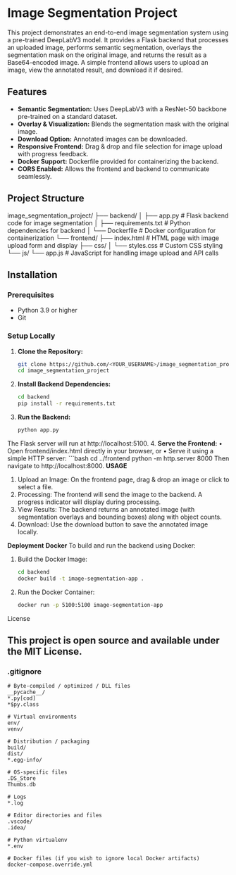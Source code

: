 # Image Segmentation Project

This project demonstrates an end-to-end image segmentation system using a pre-trained DeepLabV3 model. It provides a Flask backend that processes an uploaded image, performs semantic segmentation, overlays the segmentation mask on the original image, and returns the result as a Base64-encoded image. A simple frontend allows users to upload an image, view the annotated result, and download it if desired.

## Features

- **Semantic Segmentation:** Uses DeepLabV3 with a ResNet-50 backbone pre-trained on a standard dataset.
- **Overlay & Visualization:** Blends the segmentation mask with the original image.
- **Download Option:** Annotated images can be downloaded.
- **Responsive Frontend:** Drag & drop and file selection for image upload with progress feedback.
- **Docker Support:** Dockerfile provided for containerizing the backend.
- **CORS Enabled:** Allows the frontend and backend to communicate seamlessly.

## Project Structure
image_segmentation_project/
├── backend/
│   ├── app.py             # Flask backend code for image segmentation
│   ├── requirements.txt   # Python dependencies for backend
│   └── Dockerfile         # Docker configuration for containerization
└── frontend/
├── index.html         # HTML page with image upload form and display
├── css/
│   └── styles.css     # Custom CSS styling
└── js/
└── app.js         # JavaScript for handling image upload and API calls
## Installation

### Prerequisites

- Python 3.9 or higher
- Git

### Setup Locally

1. **Clone the Repository:**

   ```bash
   git clone https://github.com/<YOUR_USERNAME>/image_segmentation_project.git
   cd image_segmentation_project
2.	**Install Backend Dependencies:**

    ```bash
    cd backend
    pip install -r requirements.txt

3.	**Run the Backend:**
    ```bash
    python app.py
The Flask server will run at http://localhost:5100.
4.	**Serve the Frontend:**
	•	Open frontend/index.html directly in your browser, or
	•	Serve it using a simple HTTP server:
    ```bash
    cd ../frontend
    python -m http.server 8000
Then navigate to http://localhost:8000.
**USAGE**
1.	Upload an Image:
On the frontend page, drag & drop an image or click to select a file.
2.	Processing:
The frontend will send the image to the backend. A progress indicator will display during processing.
3.	View Results:
The backend returns an annotated image (with segmentation overlays and bounding boxes) along with object counts.
4.	Download:
Use the download button to save the annotated image locally.

**Deployment**
**Docker**
To build and run the backend using Docker:
1.	Build the Docker Image:
    ```bash
    cd backend
    docker build -t image-segmentation-app .
2. Run the Docker Container:
    ```bash
    docker run -p 5100:5100 image-segmentation-app
License

This project is open source and available under the MIT License.
---

### .gitignore

```plaintext
# Byte-compiled / optimized / DLL files
__pycache__/
*.py[cod]
*$py.class

# Virtual environments
env/
venv/

# Distribution / packaging
build/
dist/
*.egg-info/

# OS-specific files
.DS_Store
Thumbs.db

# Logs
*.log

# Editor directories and files
.vscode/
.idea/

# Python virtualenv
*.env

# Docker files (if you wish to ignore local Docker artifacts)
docker-compose.override.yml